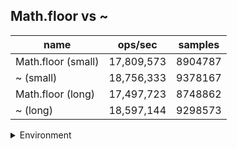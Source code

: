 ## Math.floor vs ~

|name|ops/sec|samples|
|-|-|-|
|Math.floor (small)|17,809,573|8904787|
|~ (small)|18,756,333|9378167|
|Math.floor (long)|17,497,723|8748862|
|~ (long)|18,597,144|9298573|


<details>
<summary>Environment</summary>

* __Machine:__ linux x64 | 4 vCPUs | 7.6GB Mem
* __Run:__ Wed Sep 25 2024 20:53:04 GMT+0000 (Coordinated Universal Time)
</details>

<!--
{"environment":{"platform":"linux","arch":"x64","cpus":4,"totalMemory":7.597896575927734},"benchmarks":[{"name":"Math.floor (small)","opsSec":17809573.430109397,"samples":8904787},{"name":"~ (small)","opsSec":18756333.850072376,"samples":9378167},{"name":"Math.floor (long)","opsSec":17497723.160209835,"samples":8748862},{"name":"~ (long)","opsSec":18597144.51243821,"samples":9298573}]}-->
